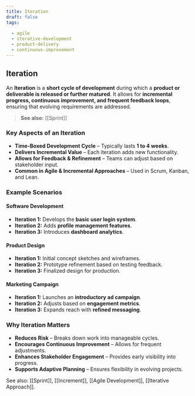 ```yaml
---
title: Iteration
draft: false
tags:
  
  - agile
  - iterative-development
  - product-delivery
  - continuous-improvement
---
```


## **Iteration**
An **Iteration** is a **short cycle of development** during which a **product or deliverable is released or further matured**. It allows for **incremental progress, continuous improvement, and frequent feedback loops**, ensuring that evolving requirements are addressed.

> **See also:** [[Sprint]]

### **Key Aspects of an Iteration**
- **Time-Boxed Development Cycle** – Typically lasts **1 to 4 weeks**.
- **Delivers Incremental Value** – Each iteration adds new functionality.
- **Allows for Feedback & Refinement** – Teams can adjust based on stakeholder input.
- **Common in Agile & Incremental Approaches** – Used in Scrum, Kanban, and Lean.

### **Example Scenarios**

#### **Software Development**
- **Iteration 1:** Develops the **basic user login system**.
- **Iteration 2:** Adds **profile management features**.
- **Iteration 3:** Introduces **dashboard analytics**.

#### **Product Design**
- **Iteration 1:** Initial concept sketches and wireframes.
- **Iteration 2:** Prototype refinement based on testing feedback.
- **Iteration 3:** Finalized design for production.

#### **Marketing Campaign**
- **Iteration 1:** Launches an **introductory ad campaign**.
- **Iteration 2:** Adjusts based on **engagement metrics**.
- **Iteration 3:** Expands reach with **refined messaging**.

### **Why Iteration Matters**
- **Reduces Risk** – Breaks down work into manageable cycles.
- **Encourages Continuous Improvement** – Allows for frequent adjustments.
- **Enhances Stakeholder Engagement** – Provides early visibility into progress.
- **Supports Adaptive Planning** – Ensures flexibility in evolving projects.

See also: [[Sprint]], [[Increment]], [[Agile Development]], [[Iterative Approach]].
